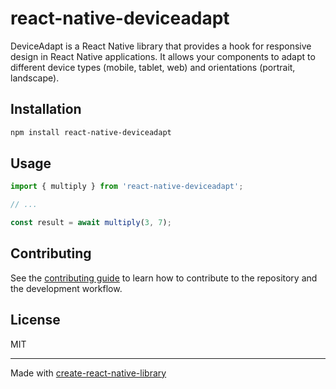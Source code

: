 # react-native-deviceadapt

DeviceAdapt is a React Native library that provides a hook for responsive design in React Native applications. It allows your components to adapt to different device types (mobile, tablet, web) and orientations (portrait, landscape).

## Installation

```sh
npm install react-native-deviceadapt
```

## Usage

```js
import { multiply } from 'react-native-deviceadapt';

// ...

const result = await multiply(3, 7);
```

## Contributing

See the [contributing guide](CONTRIBUTING.md) to learn how to contribute to the repository and the development workflow.

## License

MIT

---

Made with [create-react-native-library](https://github.com/callstack/react-native-builder-bob)
